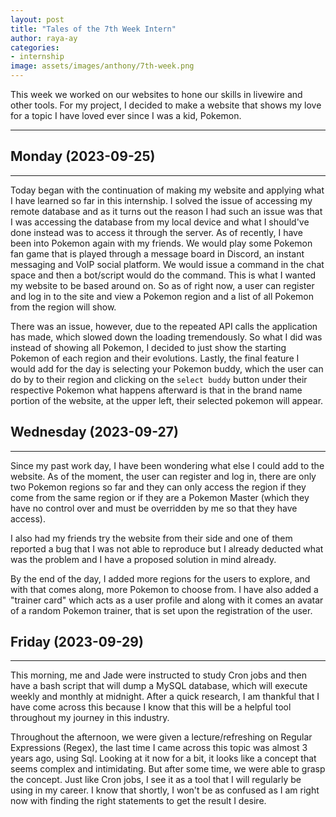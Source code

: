 ```yaml
---
layout: post
title: "Tales of the 7th Week Intern"
author: raya-ay
categories: 
- internship
image: assets/images/anthony/7th-week.png
---
```


This week we worked on our websites to hone our skills in livewire and other tools. For my project, I decided to make a website that shows my love for a topic I have loved ever since I was a kid, Pokemon.

---

## Monday (2023-09-25)
---

Today began with the continuation of making my website and applying what I have learned so far in this internship. I solved the issue of accessing my remote database and as it turns out the reason I had such an issue was that I was accessing the database from my local device and what I should've done instead was to access it through the server. As of recently, I have been into Pokemon again with my friends. We would play some Pokemon fan game that is played through a message board in Discord, an instant messaging and VoIP social platform. We would issue a command in the chat space and then a bot/script would do the command. This is what I wanted my website to be based around on. So as of right now, a user can register and log in to the site and view a Pokemon region and a list of all Pokemon from the region will show. 

There was an issue, however, due to the repeated API calls the application has made, which slowed down the loading tremendously. So what I did was instead of showing all Pokemon, I decided to just show the starting Pokemon of each region and their evolutions. Lastly, the final feature I would add for the day is selecting your Pokemon buddy, which the user can do by to their region and clicking on the `select buddy` button under their respective Pokemon what happens afterward is that in the brand name portion of the website, at the upper left, their selected pokemon will appear.

## Wednesday (2023-09-27)
---

Since my past work day, I have been wondering what else I could add to the website. As of the moment, the user can register and log in, there are only two Pokemon regions so far and they can only access the region if they come from the same region or if they are a Pokemon Master (which they have no control over and must be overridden by me so that they have access).

I also had my friends try the website from their side and one of them reported a bug that I was not able to reproduce but I already deducted what was the problem and I have a proposed solution in mind already.

By the end of the day, I added more regions for the users to explore, and with that comes along, more Pokemon to choose from. I have also added a "trainer card" which acts as a user profile and along with it comes an avatar of a random Pokemon trainer, that is set upon the registration of the user.


## Friday (2023-09-29)
---

This morning, me and Jade were instructed to study Cron jobs and then have a bash script that will dump a MySQL database, which will execute weekly and monthly at midnight. After a quick research, I am thankful that I have come across this because I know that this will be a helpful tool throughout my journey in this industry.

Throughout the afternoon, we were given a lecture/refreshing on Regular Expressions (Regex), the last time I came across this topic was almost 3 years ago, using Sql. Looking at it now for a bit, it looks like a concept that seems complex and intimidating. But after some time, we were able to grasp the concept. Just like Cron jobs, I see it as a tool that I will regularly be using in my career. I know that shortly, I won't be as confused as I am right now with finding the right statements to get the result I desire.